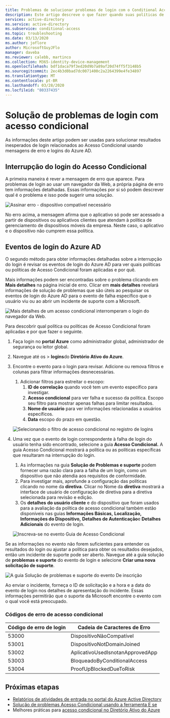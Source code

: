 ```yaml
---
title: Problemas de solucionar problemas de login com o Conditional Access - Azure Active Directory
description: Este artigo descreve o que fazer quando suas políticas de acesso condicional resultam em resultados inesperados
services: active-directory
ms.service: active-directory
ms.subservice: conditional-access
ms.topic: troubleshooting
ms.date: 03/13/2020
ms.author: joflore
author: MicrosoftGuyJFlo
manager: daveba
ms.reviewer: calebb, martinco
ms.collection: M365-identity-device-management
ms.openlocfilehash: bdf1daca79f3ed20d9b7a89af20d74ff5f3148b5
ms.sourcegitcommit: 2ec4b3d0bad7dc0071400c2a2264399e4fe34897
ms.translationtype: MT
ms.contentlocale: pt-BR
ms.lasthandoff: 03/28/2020
ms.locfileid: "80337435"
---
```

# <a name="troubleshooting-sign-in-problems-with-conditional-access"></a>Solução de problemas de login com acesso condicional

As informações deste artigo podem ser usadas para solucionar resultados inesperados de login relacionados ao Acesso Condicional usando mensagens de erro e logins do Azure AD.

## <a name="conditional-access-sign-in-interrupt"></a>Interrupção do login do Acesso Condicional

A primeira maneira é rever a mensagem de erro que aparece. Para problemas de login ao usar um navegador da Web, a própria página de erro tem informações detalhadas. Essas informações por si só podem descrever qual é o problema e isso pode sugerir uma solução.

![Assinar erro - dispositivo compatível necessário](./media/troubleshoot-conditional-access/image1.png)

No erro acima, a mensagem afirma que o aplicativo só pode ser acessado a partir de dispositivos ou aplicativos clientes que atendam à política de gerenciamento de dispositivos móveis da empresa. Neste caso, o aplicativo e o dispositivo não cumprem essa política.

## <a name="azure-ad-sign-in-events"></a>Eventos de login do Azure AD

O segundo método para obter informações detalhadas sobre a interrupção do login é revisar os eventos de login do Azure AD para ver quais políticas ou políticas de Acesso Condicional foram aplicadas e por quê.

Mais informações podem ser encontradas sobre o problema clicando em **Mais detalhes** na página inicial de erro. Clicar em **mais detalhes** revelará informações de solução de problemas que são úteis ao pesquisar os eventos de login do Azure AD para o evento de falha específico que o usuário viu ou ao abrir um incidente de suporte com a Microsoft.

![Mais detalhes de um acesso condicional interromperam o login do navegador da Web.](./media/troubleshoot-conditional-access/image2.png)

Para descobrir qual política ou políticas de Acesso Condicional foram aplicadas e por que fazer o seguinte.

1. Faça login no **portal Azure** como administrador global, administrador de segurança ou leitor global.
1. Navegue até os > **logins**do **Diretório Ativo do Azure**.
1. Encontre o evento para o login para revisar. Adicione ou remova filtros e colunas para filtrar informações desnecessárias.
   1. Adicionar filtros para estreitar o escopo:
      1. **ID de correlação** quando você tem um evento específico para investigar.
      1. **Acesso condicional** para ver falha e sucesso da política. Escopo seu filtro para mostrar apenas falhas para limitar resultados.
      1. **Nome de usuário** para ver informações relacionadas a usuários específicos.
      1. **Data** escopo do prazo em questão.

   ![Selecionando o filtro de acesso condicional no registro de logins](./media/troubleshoot-conditional-access/image3.png)

1. Uma vez que o evento de login correspondente à falha de login do usuário tenha sido encontrado, selecione a guia **Acesso Condicional.** A guia Acesso Condicional mostrará a política ou as políticas específicas que resultaram na interrupção do login.
   1. As informações na guia **Solução de Problemas e suporte** podem fornecer uma razão clara para a falha de um login, como um dispositivo que não atendia aos requisitos de conformidade.
   1. Para investigar mais, aprofunde a configuração das políticas clicando no nome da **diretiva**. Clicar no Nome da **diretiva** mostrará a interface de usuário de configuração de diretiva para a diretiva selecionada para revisão e edição.
   1. Os **detalhes** **do usuário cliente** e do dispositivo que foram usados para a avaliação da política de acesso condicional também estão disponíveis nas guias **Informações Básicas,** **Localização,** **Informações do Dispositivo,** **Detalhes de Autenticação**e **Detalhes Adicionais** do evento de login.

   ![Inscreva-se no evento Guia de Acesso Condicional](./media/troubleshoot-conditional-access/image5.png)

Se as informações no evento não forem suficientes para entender os resultados do login ou ajustar a política para obter os resultados desejados, então um incidente de suporte pode ser aberto. Navegue até a guia solução de **problemas e suporte** do evento de login e selecione **Criar uma nova solicitação de suporte**.

![A guia Solução de problemas e suporte do evento De inscrição](./media/troubleshoot-conditional-access/image6.png)

Ao enviar o incidente, forneça o ID de solicitação e a hora e a data do evento de login nos detalhes de apresentação do incidente. Essas informações permitirão que o suporte da Microsoft encontre o evento com o qual você está preocupado.

### <a name="conditional-access-error-codes"></a>Códigos de erro de acesso condicional

| Código de erro de login | Cadeia de Caracteres de Erro |
| --- | --- |
| 53000 | DispositivoNãoCompatível |
| 53001 | DispositivoNotDomainJoined |
| 53002 | AplicativoUsedIsnotanApprovedApp |
| 53003 | BloqueadoByConditionalAccess |
| 53004 | ProofUpBlockedDueToRisk |

## <a name="next-steps"></a>Próximas etapas

- [Relatórios de atividades de entrada no portal do Azure Active Directory](../reports-monitoring/concept-sign-ins.md)
- [Solução de problemas Acesso Condicional usando a ferramenta E se](troubleshoot-conditional-access-what-if.md)
- Melhores práticas para [acesso condicional no Diretório Ativo do Azure](best-practices.md)
